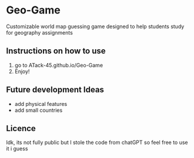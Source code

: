 # Geo-Game
Customizable world map guessing game designed to help students study for geography assignments

## Instructions on how to use
1. go to ATack-45.github.io/Geo-Game
2. Enjoy!


## Future development Ideas
- add physical features
- add small countries

## Licence
Idk, its not fully public but I stole the code from chatGPT so feel free to use it i guess
